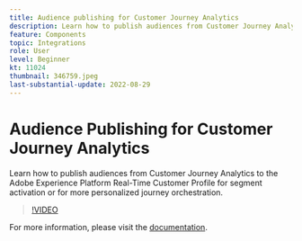 ```yaml
---
title: Audience publishing for Customer Journey Analytics
description: Learn how to publish audiences from Customer Journey Analytics to the Adobe Experience Platform Real-Time Customer Profile for segment activation or for more personalized journey orchestration.
feature: Components
topic: Integrations
role: User
level: Beginner
kt: 11024
thumbnail: 346759.jpeg
last-substantial-update: 2022-08-29
---
```


# Audience Publishing for Customer Journey Analytics

Learn how to publish audiences from Customer Journey Analytics to the Adobe Experience Platform Real-Time Customer Profile for segment activation or for more personalized journey orchestration.

>[!VIDEO](https://video.tv.adobe.com/v/346759/?quality=12&learn=on)

For more information, please visit the [documentation](https://experienceleague.adobe.com/docs/analytics-platform/using/cja-components/audiences/audiences-overview.html?lang=en).
